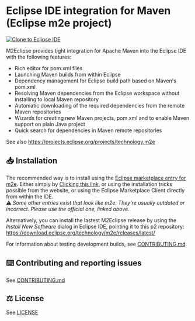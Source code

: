 # Eclipse IDE integration for Maven (Eclipse m2e project)

 <a href="https://mickaelistria.github.io/redirctToEclipseIDECloneCommand/redirect.html"><img src="https://mickaelistria.github.io/redirctToEclipseIDECloneCommand/cloneToEclipseBadge.png" alt="Clone to Eclipse IDE"/></a>

M2Eclipse provides tight integration for Apache Maven into the Eclipse IDE with the following features:
* Rich editor for pom.xml files
* Launching Maven builds from within Eclipse
* Dependency management for Eclipse build path based on Maven's pom.xml
* Resolving Maven dependencies from the Eclipse workspace without installing to local Maven repository
* Automatic downloading of the required dependencies from the remote Maven repositories
* Wizards for creating new Maven projects, pom.xml and to enable Maven support on plain Java project
* Quick search for dependencies in Maven remote repositories

See also https://projects.eclipse.org/projects/technology.m2e

## 📥 Installation

The recommended way is to install using the [Eclipse marketplace entry for m2e](https://marketplace.eclipse.org/content/eclipse-m2e-maven-support-eclipse-ide). Either simply by [Clicking this link](https://mickaelistria.github.io/redirctToEclipseIDECloneCommand/redirectToMarketplace.html?entryId=3394048), or using the installation tricks possible from the website, or using the Eclipse Marketplace Client directly from within the IDE.  
⚠️ _Some other entries exist that look like m2e. They're usually outdated or incorrect. Please use the official one, linked above._

Alternatively, you can install the lastest M2Eclipse release by using the _Install New Software_ dialog in Eclipse IDE, pointing it to this p2 repository: https://download.eclipse.org/technology/m2e/releases/latest/

For information about testing development builds, see [CONTRIBUTING.md](CONTRIBUTING.md).

## ⌨️ Contributing and reporting issues

See [CONTRIBUTING.md](CONTRIBUTING.md)

## ⚖️ License

See [LICENSE](LICENSE)
